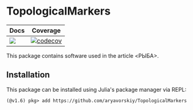 # TopologicalMarkers
|Docs|Coverage|
|---|---|
|[![](https://img.shields.io/badge/docs-latest-blue.svg)](https://aryavorskiy.github.io/TopologicalMarkers/)|[![codecov](https://codecov.io/gh/aryavorskiy/TopologicalMarkers/branch/master/graph/badge.svg?token=NQZVV7CUUQ)](https://codecov.io/gh/aryavorskiy/TopologicalMarkers)|

This package contains software used in the article <РЫБА>. 

## Installation

This package can be installed using Julia's package manager via REPL:

```julia-repl
(@v1.6) pkg> add https://github.com/aryavorskiy/TopologicalMarkers
```
